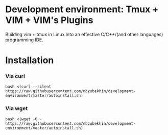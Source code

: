 # Development environment: Tmux + VIM + VIM's Plugins

Building vim + tmux in Linux into an effective C/C++/(and other languages) programming IDE.

# Installation

### Via curl
```
bash <(curl --silent https://raw.githubusercontent.com/nbzubekhin/development-environment/master/autoinstall.sh)

```

### Via wget

```
bash <(wget -O - https://raw.githubusercontent.com/nbzubekhin/development-environment/master/autoinstall.sh)
```
